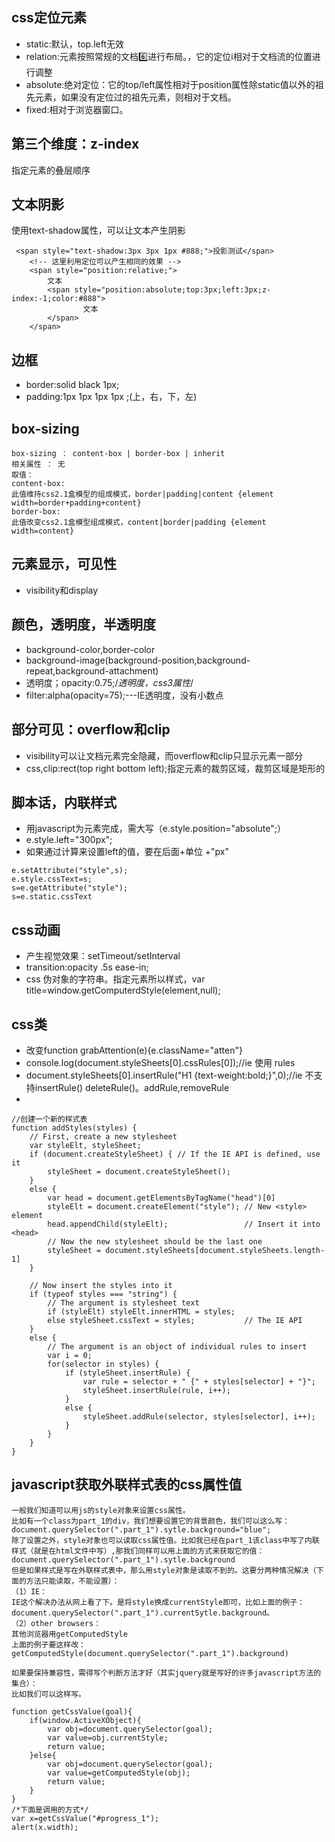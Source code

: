 ## css定位元素
- static:默认，top.left无效
- relation:元素按照常规的文档6️⃣进行布局。，它的定位i相对于文档流的位置进行调整
- absolute:绝对定位：它的top/left属性相对于position属性除static值以外的祖先元素，如果没有定位过的祖先元素，则相对于文档。
- fixed:相对于浏览器窗口。

## 第三个维度：z-index
指定元素的叠层顺序

## 文本阴影
使用text-shadow属性，可以让文本产生阴影
```
 <span style="text-shadow:3px 3px 1px #888;">投影测试</span>
    <!-- 这里利用定位可以产生相同的效果 -->
    <span style="position:relative;">
        文本
        <span style="position:absolute;top:3px;left:3px;z-index:-1;color:#888">
                文本
        </span>
    </span>
```

## 边框
- border:solid black 1px;
- padding:1px 1px 1px 1px ;(上，右，下，左)

## box-sizing
```
box-sizing ： content-box | border-box | inherit
相关属性 ： 无
取值：
content-box:
此值维持css2.1盒模型的组成模式，border|padding|content {element width=border+padding+content}
border-box:
此值改变css2.1盒模型组成模式，content|border|padding {element width=content}
```
## 元素显示，可见性
- visibility和display

## 颜色，透明度，半透明度
- background-color,border-color
- background-image(background-position,background-repeat,background-attachment)
- 透明度；opacity:0.75;/*透明度，css3属性*/
- filter:alpha(opacity=75);---IE透明度，没有小数点

## 部分可见：overflow和clip
- visibility可以让文档元素完全隐藏，而overflow和clip只显示元素一部分
- css,clip:rect(top right bottom left);指定元素的裁剪区域，裁剪区域是矩形的

## 脚本话，内联样式
- 用javascript为元素完成，需大写（e.style.position="absolute";）
- e.style.left="300px"; 
- 如果通过计算来设置left的值，要在后面+单位  +"px"
```
e.setAttribute("style",s);
e.style.cssText=s;
s=e.getAttribute("style");
s=e.static.cssText
```

## css动画
- 产生视觉效果：setTimeout/setInterval
- transition:opacity .5s ease-in;
- css 伪对象的字符串。指定元素所以样式，var title=window.getComputerdStyle(element,null);

## css类
- 改变function grabAttention(e){e.className="atten"}
-  console.log(document.styleSheets[0].cssRules[0]);//ie 使用 rules
- document.styleSheets[0].insertRule("H1 {text-weight:bold;}",0);//ie 不支持insertRule() deleteRule()。addRule,removeRule
- 

```
//创建一个新的样式表
function addStyles(styles) {
    // First, create a new stylesheet
    var styleElt, styleSheet;
    if (document.createStyleSheet) { // If the IE API is defined, use it
        styleSheet = document.createStyleSheet();
    }
    else {
        var head = document.getElementsByTagName("head")[0]
        styleElt = document.createElement("style"); // New <style> element
        head.appendChild(styleElt);                 // Insert it into <head>
        // Now the new stylesheet should be the last one
        styleSheet = document.styleSheets[document.styleSheets.length-1]
    }

    // Now insert the styles into it
    if (typeof styles === "string") {
        // The argument is stylesheet text
        if (styleElt) styleElt.innerHTML = styles; 
        else styleSheet.cssText = styles;           // The IE API
    }
    else {
        // The argument is an object of individual rules to insert
        var i = 0;
        for(selector in styles) {
            if (styleSheet.insertRule) {
                var rule = selector + " {" + styles[selector] + "}";
                styleSheet.insertRule(rule, i++);
            }
            else {
                styleSheet.addRule(selector, styles[selector], i++);
            }
        }
    }
}
```

## javascript获取外联样式表的css属性值  
```
一般我们知道可以用js的style对象来设置css属性。
比如有一个class为part_1的div，我们想要设置它的背景颜色，我们可以这么写：
document.querySelector(".part_1").sytle.background="blue";
除了设置之外，style对象也可以读取css属性值。比如我已经在part_1该class中写了内联样式（就是在html文件中写）,那我们同样可以用上面的方式来获取它的值：
document.querySelector(".part_1").sytle.background
但是如果样式是写在外联样式表中，那么用style对象是读取不到的。这要分两种情况解决（下面的方法只能读取，不能设置）：
（1）IE：
IE这个解决办法从网上看了下。是将style换成currentStyle即可，比如上面的例子：
document.querySelector(".part_1").currentSytle.background。
（2）other browsers：
其他浏览器用getComputedStyle
上面的例子要这样改：
getComputedStyle(document.querySelector(".part_1").background)

如果要保持兼容性，需得写个判断方法才好（其实jquery就是写好的许多javascript方法的集合）：
比如我们可以这样写。

function getCssValue(goal){
	if(window.ActiveXObject){
		var obj=document.querySelector(goal);
		var value=obj.currentStyle;
		return value;
	}else{
		var obj=document.querySelector(goal);
		var value=getComputedStyle(obj);
		return value;
	}
}
/*下面是调用的方式*/
var x=getCssValue("#progress_1");
alert(x.width);
```